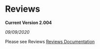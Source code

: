 # Reviews

**Current Version 2.004**

*09/09/2020*

Please see Reviews [Reviews Documentation](Docs/tgreviews-documentation.pdf)
